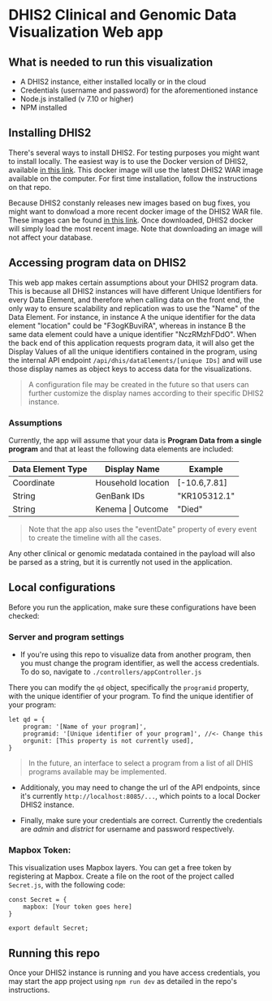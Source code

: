 # DHIS2 Clinical and Genomic Data Visualization Web app


## What is needed to run this visualization

* A DHIS2 instance, either installed locally or in the cloud
* Credentials (username and password) for the aforementioned instance
* Node.js installed (v 7.10 or higher)
* NPM installed


## Installing DHIS2

There's several ways to install DHIS2. For testing purposes you might want to install locally. The easiest way is to use the Docker version of DHIS2, available [in this link](https://github.com/pgracio/dhis2-docker). This docker image will use the latest DHIS2 WAR image available on the computer. For first time installation, follow the instructions on that repo.

Because DHIS2 constanly releases new images based on bug fixes, you might want to donwload a more recent docker image of the DHIS2 WAR file. These images can be found [in this link](https://hub.docker.com/r/dhis2/dhis2-web/tags/). Once downloaded, DHIS2 docker will simply load the most recent image. Note that downloading an image will not affect your database.


## Accessing program data on DHIS2

This web app makes certain assumptions about your DHIS2 program data. This is because all DHIS2 instances will have different Unique Identifiers for every Data Element, and therefore when calling data on the front end, the only way to ensure scalability and replication was to use the "Name" of the Data Element. For instance, in instance A the unique identifier for the data element "location" could be "F3ogKBuviRA", whereas in instance B the same data element could have a unique identifier "NczRMzhFDdO". When the back end of this application requests program data, it will also get the Display Values of all the unique identifiers contained in the program, using the internal API endpoint `/api/dhis/dataElements/[unique IDs]` and will use those display names as object keys to access data for the visualizations.

> A configuration file may be created in the future so that users can further customize the display names according to their specific DHIS2 instance.

### Assumptions

Currently, the app will assume that your data is **Program Data from a single program** and that at least the following data elements are included:

| Data Element Type | Display Name  		 		| Example      |
| ----------------- | --------------------- | ------------ |
| Coordinate 				| Household location 		| [-10.6,7.81] |
| String 						| GenBank IDs 			 		| "KR105312.1" |
| String 						| Kenema &#124; Outcome | "Died"			 |


> Note that the app also uses the "eventDate" property of every event to create the timeline with all the cases.

Any other clinical or genomic medatada contained in the payload will also be parsed as a string, but it is currently not used in the application.


## Local configurations

Before you run the application, make sure these configurations have been checked:

### Server and program settings

* If you're using this repo to visualize data from another program, then you must change the program identifier, as well the access credentials. To do so, navigate to `./controllers/appController.js`

There you can modify the `qd` object, specifically the `programid` property, with the unique identifier of your program. To find the unique identifier of your program:

```
let qd = {
	program: '[Name of your program]',
	programid: '[Unique identifier of your program]', //<- Change this
	orgunit: [This property is not currently used],
}
```

> In the future, an interface to select a program from a list of all DHIS programs available may be implemented.

* Additionaly, you may need to change the url of the API endpoints, since it's currently `http://localhost:8085/...`, which points to a local Docker DHIS2 instance.

* Finally, make sure your credentials are correct. Currently the credentials are *admin* and *district* for username and password respectively.


### Mapbox Token:

This visualization uses Mapbox layers. You can get a free token by registering at Mapbox. Create a file on the root of the project called `Secret.js`, with the following code:

```
const Secret = {
	mapbox: [Your token goes here]
}

export default Secret;
```


## Running this repo

Once your DHIS2 instance is running and you have access credentials, you may start the app project using `npm run dev` as detailed in the repo's instructions. 
